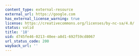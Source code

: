 ```yaml
---
content_type: external-resource
external_url: https://google.com
has_external_license_warning: true
license: https://creativecommons.org/licenses/by-nc-sa/4.0/
status: valid
title: '18'
uid: d745fe46-0213-40ee-a8d1-692f59cd8067
url_status_code: 200
wayback_url: ''
---
```

